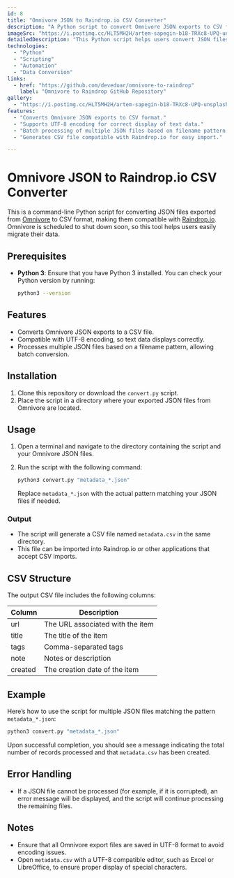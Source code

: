 ```yaml
---
id: 8
title: "Omnivore JSON to Raindrop.io CSV Converter"
description: "A Python script to convert Omnivore JSON exports to CSV format for easy migration to Raindrop.io."
imageSrc: "https://i.postimg.cc/HLT5MH2H/artem-sapegin-b18-TRXc8-UPQ-unsplash.jpg"
detailedDescription: "This Python script helps users convert JSON files exported from Omnivore into CSV format, making them compatible with Raindrop.io. It allows easy migration of data as Omnivore is scheduled to shut down."
technologies:
  - "Python"
  - "Scripting"
  - "Automation"
  - "Data Conversion"
links:
  - href: "https://github.com/deveduar/omnivore-to-raindrop"
    label: "Omnivore to Raindrop GitHub Repository"
gallery:
  - "https://i.postimg.cc/HLT5MH2H/artem-sapegin-b18-TRXc8-UPQ-unsplash.jpg"
features:
  - "Converts Omnivore JSON exports to CSV format."
  - "Supports UTF-8 encoding for correct display of text data."
  - "Batch processing of multiple JSON files based on filename pattern."
  - "Generates CSV file compatible with Raindrop.io for easy import."

---
```


# Omnivore JSON to Raindrop.io CSV Converter

This is a command-line Python script for converting JSON files exported from [Omnivore](https://docs.omnivore.app/using/exporting.html) to CSV format, making them compatible with [Raindrop.io](https://raindrop.io/). Omnivore is scheduled to shut down soon, so this tool helps users easily migrate their data.

## Prerequisites

- **Python 3**: Ensure that you have Python 3 installed. You can check your Python version by running:

  ```bash
  python3 --version
  ```

## Features

- Converts Omnivore JSON exports to a CSV file.
- Compatible with UTF-8 encoding, so text data displays correctly.
- Processes multiple JSON files based on a filename pattern, allowing batch conversion.

## Installation

1. Clone this repository or download the `convert.py` script.
2. Place the script in a directory where your exported JSON files from Omnivore are located.

## Usage

1. Open a terminal and navigate to the directory containing the script and your Omnivore JSON files.
2. Run the script with the following command:

   ```bash
   python3 convert.py "metadata_*.json"
   ```
   Replace `metadata_*.json` with the actual pattern matching your JSON files if needed.

### Output

- The script will generate a CSV file named `metadata.csv` in the same directory.
- This file can be imported into Raindrop.io or other applications that accept CSV imports.

## CSV Structure

The output CSV file includes the following columns:

| Column    | Description                       |
|-----------|-----------------------------------|
| url       | The URL associated with the item  |
| title     | The title of the item             |
| tags      | Comma-separated tags              |
| note      | Notes or description              |
| created   | The creation date of the item     |

## Example

Here’s how to use the script for multiple JSON files matching the pattern `metadata_*.json`:

```bash
python3 convert.py "metadata_*.json"
```

Upon successful completion, you should see a message indicating the total number of records processed and that `metadata.csv` has been created.

## Error Handling

- If a JSON file cannot be processed (for example, if it is corrupted), an error message will be displayed, and the script will continue processing the remaining files.

## Notes

- Ensure that all Omnivore export files are saved in UTF-8 format to avoid encoding issues.
- Open `metadata.csv` with a UTF-8 compatible editor, such as Excel or LibreOffice, to ensure proper display of special characters.

